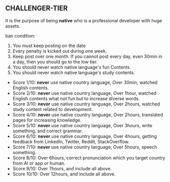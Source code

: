 ## CHALLENGER-TIER
It is the purpose of being **native** who is a professional developer with huge assets.

ban condition:
1. You must keep posting on the date
2. Every penalty is kicked out during one week. 
3. Keep post over one month.
If you cannot post every day, even 30min in a day, then you should go to the low tier. 
4. You should never watch native language's fun Contents.
5. You should never watch native language's study contents. 

- Score 1/10: **never** use native country language, Over 30min, watched English contents.
- Score 2/10: **never** use native country language, Over 1hour, watched English contents what not fun but to increase diverse words.
- Score 3/10: **never** use native country language, Over 2hours, watched study content related to development.
- Score 4/10: **never** use native country language, Over 2hours, translated pages for increasing knowledge.
- Score 5/10: **never** use native country language, Over 3hours, write something, and correct grammar.
- Score 6/10: **never** use native country language, Over 4hours, getting feedback from LinkedIn, Twitter, Reddit, StackOverflow.
- Score 7/10: **never** use native country language, Over 5hours, speech something.
- Score 8/10: Over 6hours, correct pronunciation which you target country from AI or app or human.
- Score 9/10: Over 7hours, and include all above.
- Score 10/10: Over 12hours, and include all above.
